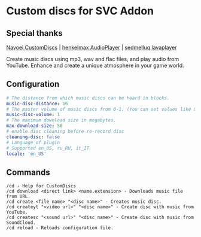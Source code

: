 # Custom discs for SVC Addon

## Special thanks
[Navoei CustomDiscs](https://github.com/Navoei/CustomDiscs) | [henkelmax AudioPlayer](https://github.com/henkelmax/audio-player) | [sedmelluq lavaplayer](https://github.com/sedmelluq/lavaplayer)

Create music discs using mp3, wav and flac files, and play audio from YouTube. Enhance and create a unique atmosphere in your game world.
## Configuration
```yaml
# The distance from which music discs can be heard in blocks.
music-disc-distance: 16
# The master volume of music discs from 0-1. (You can set values like 0.5 for 50% volume).
music-disc-volume: 1
# The maximum download size in megabytes.
max-download-size: 50
# enable disc cleaning before re-record disc
cleaning-disc: false
# Language of plugin
# Supported en_US, ru_RU, it_IT
locale: 'en_US'
```
## Commands
```
/cd - Help for CustomDiscs
/cd download <direct link> <name.extension> - Downloads music file from URL.
/cd create <file name> "<disc name>" - Creates music disc.
/cd createyt "<video url>" "<disc name>" - Create disc with music from YouTube.
/cd createsc "<sound url>" "<disc name>" - Create disc with music from SoundCloud.
/cd reload - Reloads configuration file.
```

